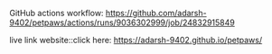 GitHub actions workflow: https://github.com/adarsh-9402/petpaws/actions/runs/9036302999/job/24832915849

live link website::click here: https://adarsh-9402.github.io/petpaws/
